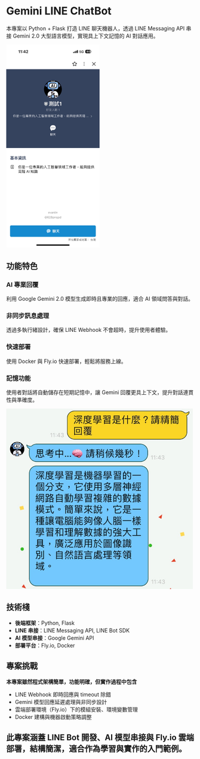 # Gemini LINE ChatBot

本專案以 Python + Flask 打造 LINE 聊天機器人，透過 LINE Messaging API 串接 Gemini 2.0 大型語言模型，實現具上下文記憶的 AI 對話應用。

<img src="https://github.com/EVANLIN2001/AI-LINE-ChatBot/blob/main/image/S__74170384_0.jpg?raw=true" alt="Demo 1" width="250"><br>

## 功能特色

### AI 專業回覆
利用 Google Gemini 2.0 模型生成即時且專業的回應，適合 AI 領域問答與對話。

### 非同步訊息處理
透過多執行緒設計，確保 LINE Webhook 不會超時，提升使用者體驗。

### 快速部署
使用 Docker 與 Fly.io 快速部署，輕鬆將服務上線。

### 記憶功能
使用者對話將自動儲存在短期記憶中，讓 Gemini 回覆更具上下文，提升對話連貫性與準確度。

<img src="https://github.com/EVANLIN2001/AI-LINE-ChatBot/blob/main/image/S__74170385_0.jpg?raw=true" alt="Demo 2" width="500">

## 技術棧

- **後端框架**：Python, Flask
- **LINE 串接**：LINE Messaging API, LINE Bot SDK
- **AI 模型串接**：Google Gemini API
- **部署平台**：Fly.io, Docker

## 專案挑戰
**本專案雖然程式架構簡單，功能明確，但實作過程中包含**
- LINE Webhook 即時回應與 timeout 除錯
- Gemini 模型回應延遲處理與非同步設計
- 雲端部署環境（Fly.io）下的模組安裝、環境變數管理
- Docker 建構與機器啟動策略調整

## 此專案涵蓋 LINE Bot 開發、AI 模型串接與 Fly.io 雲端部署，結構簡潔，適合作為學習與實作的入門範例。
